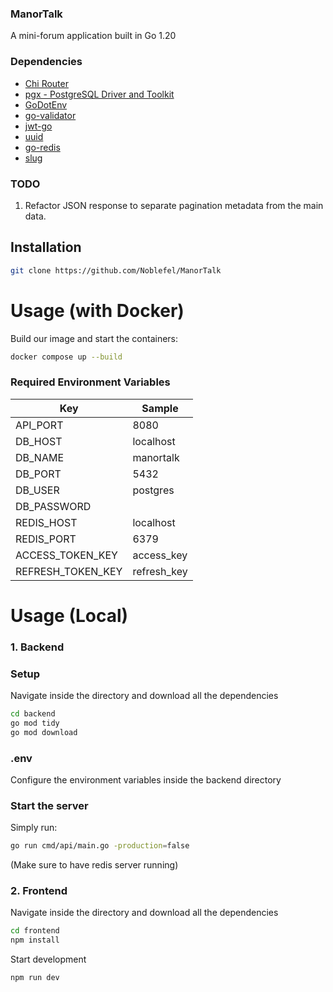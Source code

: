 ### ManorTalk
A mini-forum application built in Go 1.20

### Dependencies
- [Chi Router](https://github.com/go-chi/chi)
- [pgx - PostgreSQL Driver and Toolkit](https://github.com/jackc/pgx)
- [GoDotEnv](https://github.com/joho/godotenv)
- [go-validator](https://github.com/go-playground/validator)
- [jwt-go](https://github.com/golang-jwt/jwt)
- [uuid](https://github.com/google/uuid)
- [go-redis](https://github.com/redis/go-redis)
- [slug](https://github.com/gosimple/slug)

### TODO 
1. Refactor JSON response to separate pagination metadata from the main data.

## Installation
```bash
git clone https://github.com/Noblefel/ManorTalk
```  

# Usage (with Docker)

Build our image and start the containers:

```sh
docker compose up --build 
```

### Required Environment Variables

| Key | Sample |
| -------- | ------- |
| API_PORT | 8080 |
| DB_HOST | localhost |
| DB_NAME | manortalk |
| DB_PORT | 5432 |
| DB_USER | postgres |
| DB_PASSWORD |  |
| REDIS_HOST | localhost |
| REDIS_PORT | 6379 |
| ACCESS_TOKEN_KEY | access_key |
| REFRESH_TOKEN_KEY | refresh_key |

# Usage (Local)
### 1. Backend
### Setup
Navigate inside the directory and download all the dependencies
```bash
cd backend
go mod tidy
go mod download 
``` 

### .env
Configure the environment variables inside the backend directory 

### Start the server
Simply run:
```sh
go run cmd/api/main.go -production=false
``` 
(Make sure to have redis server running)

### 2. Frontend
Navigate inside the directory and download all the dependencies
```bash
cd frontend
npm install 
```

Start development
```sh
npm run dev 
```
